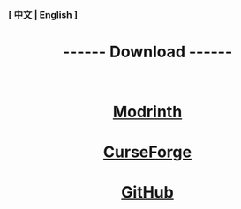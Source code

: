 

### [ [中文](/carpetamsaddition/Download) | English ]

# <center>------ Download ------</center>

&emsp;

# <center>[Modrinth](https://modrinth.com/mod/carpet-ams-addition)</center>

# <center>[CurseForge](https://www.curseforge.com/minecraft/mc-mods/carpet-ams-addition)</center>

# <center>[GitHub](https://github.com/Minecraft-AMS/Carpet-AMS-Addition/releases)</center>